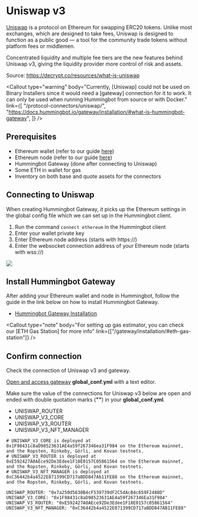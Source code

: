 # Uniswap v3




[Uniswap](https://uniswap.org/) is a protocol on Ethereum for swapping ERC20 tokens. Unlike most exchanges, which are designed to take fees, Uniswap is designed to function as a public good — a tool for the community trade tokens without platform fees or middlemen.

Concentrated liquidity and multiple fee tiers are the new features behind Uniswap v3, giving the liquidity provider more control of risk and assets.

Source: https://decrypt.co/resources/what-is-uniswap

<Callout
  type="warning"
  body="Currently, [Uniswap] could not be used on Binary Installers since it would need a [gateway] connection for it to work. It can only be used when running Hummingbot from source or with Docker."
  link={[
    "/protocol-connectors/uniswap/",
    "https://docs.hummingbot.io/gateway/installation/#what-is-hummingbot-gateway",
  ]}
/>

## Prerequisites

- Ethereum wallet (refer to our guide [here](/operation/connect-exchange/#setup-ethereum-wallet))
- Ethereum node (refer to our guide [here](/operation/connect-exchange/#setup-ethereum-nodes))
- Hummingbot Gateway (done after connecting to Uniswap)
- Some ETH in wallet for gas
- Inventory on both base and quote assets for the connectors

## Connecting to Uniswap

When creating Hummingbot Gateway, it picks up the Ethereum settings in the global config file which we can set up in the Hummingbot client.

1. Run the command `connect ethereum` in the Hummingbot client
2. Enter your wallet private key
3. Enter Ethereum node address (starts with https://)
4. Enter the websocket connection address of your Ethereum node (starts with wss://)

![](/assets/img/connect-ethereum.gif)

## Install Hummingbot Gateway

After adding your Ethereum wallet and node in Hummingbot, follow the guide in the link below on how to install Hummingbot Gateway.

- [Hummingbot Gateway Installation](/gateway/installation/)

<Callout
  type="note"
  body="For setting up gas estimator, you can check our [ETH Gas Station] for more info"
  link={["/gateway/installation/#eth-gas-station"]}
/>

## Confirm connection

Check the connection of Uniswap v3 and gateway.

[Open and access gateway](/gateway/installation/#install-gateway-via-source) **global_conf.yml** with a text editor.

Make sure the value of the connections for Uniswap v3 below are open and ended with double quotation marks (**""**) in your **global_conf.yml**.

- UNISWAP_ROUTER
- UNISWAP_V3_CORE
- UNISWAP_V3_ROUTER
- UNISWAP_V3_NFT_MANAGER

```
# UNISWAP_V3_CORE is deployed at 0x1F98431c8aD98523631AE4a59f267346ea31F984 on the Ethereum mainnet, and the Ropsten, Rinkeby, Görli, and Kovan testnets.
# UNISWAP_V3_ROUTER is deployed at 0xE592427A0AEce92De3Edee1F18E0157C05861564 on the Ethereum mainnet, and the Ropsten, Rinkeby, Görli, and Kovan testnets.
# UNISWAP_V3_NFT_MANAGER is deployed at 0xC36442b4a4522E871399CD717aBDD847Ab11FE88 on the Ethereum mainnet, and the Ropsten, Rinkeby, Görli, and Kovan testnets.

UNISWAP_ROUTER: "0x7a250d5630B4cF539739dF2C5dAcB4c659F2488D"
UNISWAP_V3_CORE: "0x1F98431c8aD98523631AE4a59f267346Ea31F984"
UNISWAP_V3_ROUTER: "0xE592427A0AEce92De3Edee1F18E0157c05861564"
UNISWAP_V3_NFT_MANAGER: "0xC36442b4a4522E871399CD717aBDD847AB11FE88"
```
